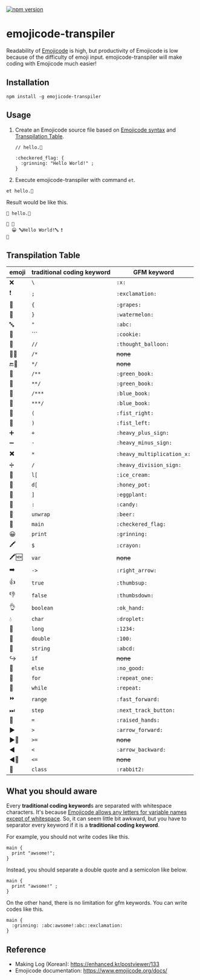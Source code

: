 [![npm version](https://badge.fury.io/js/emojicode-transpiler.svg)](https://badge.fury.io/js/emojicode-transpiler)

# emojicode-transpiler
Readability of [Emojicode](https://github.com/emojicode/emojicode) is high, but productivity of Emojicode is low because of the difficulty of emoji input. emojicode-transpiler will make coding with Emojicode much easier!



## Installation

```
npm install -g emojicode-transpiler
```



## Usage

1. Create an Emojicode source file based on [Emojicode syntax](https://www.emojicode.org/docs/) and  [Transpilation Table](#transpilation-table).

    ```
    // hello.🍇
    
    :checkered_flag: {
      :grinning: "Hello World!" ;
    }
    ```

2. Execute emojicode-transpiler with command `et`.

  ```
  et hello.🍇
  ```
  
  Result would be like this.
  
  ```
  💭 hello.🍇
  
  🏁 🍇
    😀 🔤Hello World!🔤 ❗️
  🍉
  ```



## Transpilation Table

| emoji | traditional coding keyword | GFM keyword                |
| ----- | -------------------------- | -------------------------- |
| ❌     | `\`                        | `:x:`                      |
| ❗️     | `;`                        | `:exclamation:`            |
| 🍇     | `{`                        | `:grapes:`                 |
| 🍉     | `}`                        | `:watermelon:`             |
| 🔤     | `"`                        | `:abc:`                    |
| 🍪     | ```                        | `:cookie:`                 |
| 💭     | `//`                       | `:thought_balloon:`        |
| 💭🔜    | `/*`                       | ~~none~~                   |
| 🔚💭    | `*/`                       | ~~none~~                   |
| 📗     | `/**`                      | `:green_book:`             |
| 📗     | `**/`                      | `:green_book:`             |
| 📘     | `/***`                     | `:blue_book:`              |
| 📘     | `***/`                     | `:blue_book:`              |
| 🤜     | `(`                        | `:fist_right:`             |
| 🤛     | `)`                        | `:fist_left:`              |
| ➕     | `+`                        | `:heavy_plus_sign:`        |
| ➖     | `-`                        | `:heavy_minus_sign:`       |
| ✖️     | `*`                        | `:heavy_multiplication_x:` |
| ➗     | `/`                        | `:heavy_division_sign:`    |
| 🍨     | `l[`                       | `:ice_cream:`              |
| 🍯     | `d[`                       | `:honey_pot:`              |
| 🍆     | `]`                        | `:eggplant:`               |
| 🍬     | `:`                        | `:candy:`                  |
| 🍺     | `unwrap`                   | `:beer:`                   |
| 🏁     | `main`                     | `:checkered_flag:`         |
| 😀     | `print`                    | `:grinning:`               |
| 🖍     | `$`                        | `:crayon:`                 |
| 🖍🆕    | `var`                      | ~~none~~                   |
| ➡️     | `->`                       | `:right_arrow:`            |
| 👍     | `true`                     | `:thumbsup:`               |
| 👎     | `false`                    | `:thumbsdown:`             |
| 👌     | `boolean`                  | `:ok_hand:`                |
| 💧     | `char`                     | `:droplet:`                |
| 🔢     | `long`                     | `:1234:`                   |
| 💯     | `double`                   | `:100:`                    |
| 🔡     | `string`                   | `:abcd:`                   |
| ↪️     | `if`                       | ~~none~~                   |
| 🙅     | `else`                     | `:no_good:`                |
| 🔂     | `for`                      | `:repeat_one:`             |
| 🔁     | `while`                    | `:repeat:`                 |
| ⏩     | `range`                    | `:fast_forward:`           |
| ⏭     | `step`                     | `:next_track_button:`      |
| 🙌     | `=`                        | `:raised_hands:`           |
| ▶️     | `>`                        | `:arrow_forward:`          |
| ▶️🙌    | `>=`                       | ~~none~~                   |
| ◀️     | `<`                        | `:arrow_backward:`         |
| ◀️🙌    | `<=`                       | ~~none~~                   |
| 🐇     | `class`                    | `:rabbit2:`                |



## What you should aware

Every **traditional coding keyword**s are separated with whitespace characters. It's because [Emojicode allows any letters for variable names except of whitespace](https://www.emojicode.org/docs/reference/variables.html). So, it can seem little bit awkward, but you have to separator every keyword if it is a **traditional coding keyword**. 

For example, you should not write codes like this.

```
main {
  print "awsome!";
}
```

Instead, you should separate a double quote and a semicolon like below.

```
main {
  print "awsome!" ;
}
```

On the other hand, there is no limitation for gfm keywords. You can write codes like this.

```
main {
  :grinning: :abc:awsome!:abc::exclamation:
}
```



## Reference

- Making Log (Korean): <https://enhanced.kr/postviewer/133>
- Emojicode documentation: <https://www.emojicode.org/docs/>
